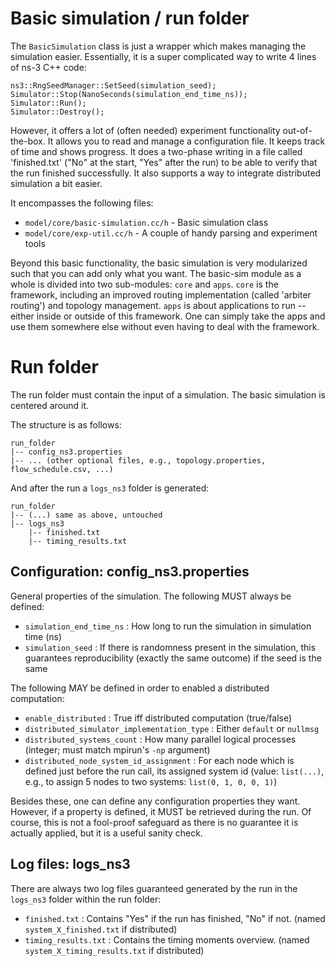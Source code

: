 # Basic simulation / run folder

The `BasicSimulation` class is just a wrapper which makes managing the simulation easier. Essentially, it is a super complicated way to write 4 lines of ns-3 C++ code:

```
ns3::RngSeedManager::SetSeed(simulation_seed);
Simulator::Stop(NanoSeconds(simulation_end_time_ns));
Simulator::Run();
Simulator::Destroy();
```

However, it offers a lot of (often needed) experiment functionality out-of-the-box. It allows you to read and manage a configuration file. It keeps track of time and shows progress. It does a two-phase writing in a file called 'finished.txt' ("No" at the start, "Yes" after the run) to be able to verify that the run finished successfully. It also supports a way to integrate distributed simulation a bit easier.

It encompasses the following files:

* `model/core/basic-simulation.cc/h` - Basic simulation class
* `model/core/exp-util.cc/h` - A couple of handy parsing and experiment tools

Beyond this basic functionality, the basic simulation is very modularized such that you can add only what you want. The basic-sim module as a whole is divided into two sub-modules: `core` and `apps`. `core` is the framework, including an improved routing implementation (called 'arbiter routing') and topology management. `apps` is about applications to run -- either inside or outside of this framework. One can simply take the apps and use them somewhere else without even having to deal with the framework.


# Run folder

The run folder must contain the input of a simulation. The basic simulation is centered around it.

The structure is as follows:

```
run_folder
|-- config_ns3.properties
|-- ... (other optional files, e.g., topology.properties, flow_schedule.csv, ...)
```

And after the run a `logs_ns3` folder is generated:
```
run_folder
|-- (...) same as above, untouched
|-- logs_ns3
    |-- finished.txt
    |-- timing_results.txt
```


## Configuration: config_ns3.properties

General properties of the simulation. The following MUST always be defined:

* `simulation_end_time_ns` : How long to run the simulation in simulation time (ns)
* `simulation_seed` : If there is randomness present in the simulation, this guarantees reproducibility (exactly the same outcome) if the seed is the same

The following MAY be defined in order to enabled a distributed computation:

* `enable_distributed` : True iff distributed computation (true/false)
* `distributed_simulator_implementation_type` : Either `default` or `nullmsg`
* `distributed_systems_count` : How many parallel logical processes (integer; must match mpirun's `-np` argument)
* `distributed_node_system_id_assignment` : For each node which is defined just before the run call, its assigned system id (value: `list(...)`, e.g., to assign 5 nodes to two systems: `list(0, 1, 0, 0, 1)`)

Besides these, one can define any configuration properties they want. However, if a property is defined, it MUST be retrieved during the run. Of course, this is not a fool-proof safeguard as there is no guarantee it is actually applied, but it is a useful sanity check.


## Log files: logs_ns3

There are always two log files guaranteed generated by the run in the `logs_ns3` folder within the run folder:

* `finished.txt` : Contains "Yes" if the run has finished, "No" if not. (named `system_X_finished.txt` if distributed)
* `timing_results.txt` : Contains the timing moments overview. (named `system_X_timing_results.txt` if distributed)
